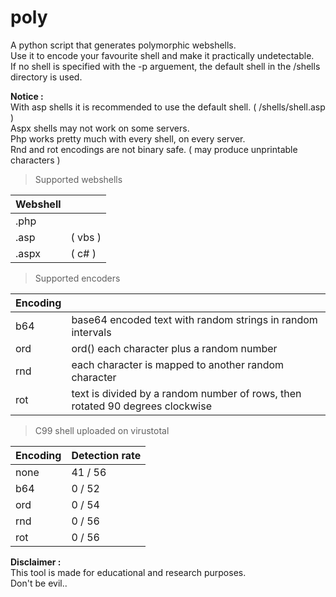 # poly
A python script that generates polymorphic webshells.  
Use it to encode your favourite shell and make it practically undetectable.  
If no shell is specified with the -p arguement,  the default shell in the /shells directory is used.  
  
**Notice :**  
With asp shells it is recommended to use the default shell. ( /shells/shell.asp )  
Aspx shells may not work on some servers.  
Php works pretty much with every shell, on every server.  
Rnd and rot encodings are not binary safe. ( may produce unprintable characters )  

>Supported webshells  

| Webshell |   |  
| --------- | --------- |  
| .php |  |  
| .asp | ( vbs ) |  
| .aspx | ( c# ) |  

>Supported encoders  

| Encoding |   |  
| --------- | --------- |  
| b64  |  base64 encoded text with random strings in random intervals |  
| ord  |  ord() each character plus a random number |  
| rnd  |  each character is mapped to another random character |  
| rot  |  text is divided by a random number of rows, then rotated 90 degrees clockwise |  

>C99 shell uploaded on virustotal  

| Encoding | Detection rate |  
| -------- | --------- |
| none | 41 / 56 |  
| b64 | 0 / 52 |  
| ord | 0 / 54 |  
| rnd | 0 / 56 |  
| rot | 0 / 56 |  

**Disclaimer :**  
This tool is made for educational and research purposes.  
Don't be evil.. 
